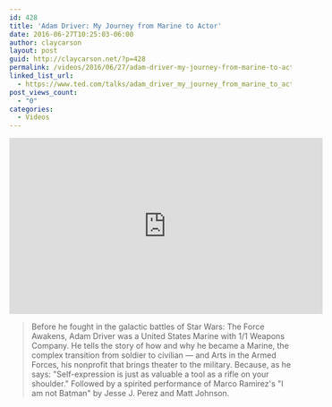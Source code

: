 ```yaml
---
id: 428
title: 'Adam Driver: My Journey from Marine to Actor'
date: 2016-06-27T10:25:03-06:00
author: claycarson
layout: post
guid: http://claycarson.net/?p=428
permalink: /videos/2016/06/27/adam-driver-my-journey-from-marine-to-actor/
linked_list_url:
  - https://www.ted.com/talks/adam_driver_my_journey_from_marine_to_actor
post_views_count:
  - "0"
categories:
  - Videos
---
```

<iframe width="560" height="315" src="https://www.youtube.com/embed/nCwwVjPNloY" frameborder="0" allowfullscreen></iframe>

<blockquote>
  Before he fought in the galactic battles of Star Wars: The Force Awakens, Adam Driver was a United States Marine with 1/1 Weapons Company. He tells the story of how and why he became a Marine, the complex transition from soldier to civilian — and Arts in the Armed Forces, his nonprofit that brings theater to the military. Because, as he says: "Self-expression is just as valuable a tool as a rifle on your shoulder." Followed by a spirited performance of Marco Ramirez's "I am not Batman" by Jesse J. Perez and Matt Johnson.
</blockquote>